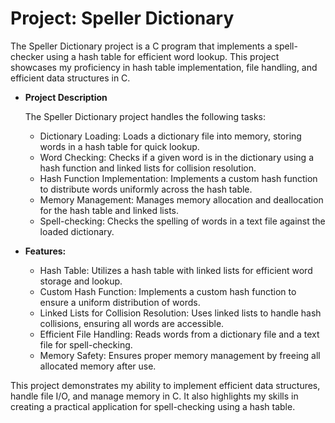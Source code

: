 # Project: Speller Dictionary

The Speller Dictionary project is a C program that implements a spell-checker using a hash table for efficient word lookup. This project showcases my proficiency in hash table implementation, file handling, and efficient data structures in C.

- **Project Description**

    The Speller Dictionary project handles the following tasks:

	- Dictionary Loading: Loads a dictionary file into memory, storing words in a hash table for quick lookup.
	- Word Checking: Checks if a given word is in the dictionary using a hash function and linked lists for collision resolution.
	- Hash Function Implementation: Implements a custom hash function to distribute words uniformly across the hash table.
	- Memory Management: Manages memory allocation and deallocation for the hash table and linked lists.
	- Spell-checking: Checks the spelling of words in a text file against the loaded dictionary.


- **Features:**

	- Hash Table: Utilizes a hash table with linked lists for efficient word storage and lookup.
	- Custom Hash Function: Implements a custom hash function to ensure a uniform distribution of words.
	- Linked Lists for Collision Resolution: Uses linked lists to handle hash collisions, ensuring all words are accessible.
	- Efficient File Handling: Reads words from a dictionary file and a text file for spell-checking.
	- Memory Safety: Ensures proper memory management by freeing all allocated memory after use.

This project demonstrates my ability to implement efficient data structures, handle file I/O, and manage memory in C. It also highlights my skills in creating a practical application for spell-checking using a hash table.